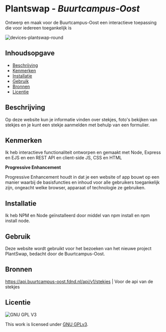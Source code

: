 # Plantswap - _Buurtcampus-Oost_

Ontwerp en maak voor de Buurtcampus-Oost een interactieve toepassing die voor iedereen toegankelijk is

![devices-plantswap-round](https://user-images.githubusercontent.com/112861375/230187328-dd06ff5e-4da1-45c0-a1b5-a91bcf2c52ca.png)


## Inhoudsopgave

- [Beschrijving](#beschrijving)
- [Kenmerken](#kenmerken)
- [Installatie](#installatie)
- [Gebruik](#gebruik)
- [Bronnen](#bronnen)
- [Licentie](#licentie)

## Beschrijving

Op deze website kun je informatie vinden over stekjes, foto's bekijken van stekjes en je kunt een stekje aanmelden met behulp van een formulier. 

## Kenmerken
Ik heb interactieve functionaliteit ontworpen en gemaakt met Node, Express en EJS en een REST API en client-side JS, CSS en HTML

**Progressive Enhancement**

Progressive Enhancement houdt in dat je een website of app bouwt op een manier waarbij de basisfuncties en inhoud voor alle gebruikers toegankelijk zijn, ongeacht welke browser, apparaat of technologie ze gebruiken.

## Installatie

Ik heb NPM en Node geïnstalleerd door middel van npm install en npm install node.

## Gebruik

Deze website wordt gebruikt voor het bezoeken van het nieuwe project PlantSwap, bedacht door de Buurtcampus-Oost.

## Bronnen

https://api.buurtcampus-oost.fdnd.nl/api/v1/stekjes | Voor de api van de stekjes

## Licentie

![GNU GPL V3](https://www.gnu.org/graphics/gplv3-127x51.png)

This work is licensed under [GNU GPLv3](./LICENSE).
